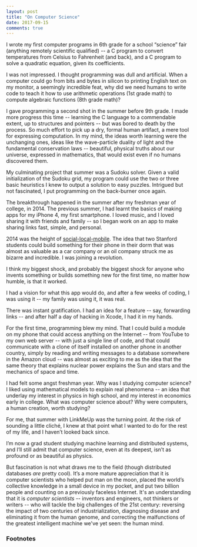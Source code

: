 ```yaml
---
layout: post
title: "On Computer Science"
date: 2017-09-15
comments: true
---
```


I wrote my first computer programs in 6th grade for a school “science” fair (anything remotely scientific qualified) -- a C program to convert temperatures from Celsius to Fahrenheit (and back), and a C program to solve a quadratic equation, given its coefficients.

I was not impressed. I thought programming was dull and artificial. When a computer could go from bits and bytes in silicon to printing English text on my monitor, a seemingly incredible feat, why did we need humans to write code to teach it how to use arithmetic operations (1st grade math) to compute algebraic functions (8th grade math)?

I gave programming a second shot in the summer before 9th grade. I made more progress this time -- learning the C language to a commendable extent, up to structures and pointers -- but was bored to death by the process. So much effort to pick up a dry, formal human artifact, a mere tool for expressing computation. In my mind, the ideas worth learning were the unchanging ones, ideas like the wave-particle duality of light and the fundamental conservation laws -- beautiful, physical truths about our universe, expressed in mathematics, that would exist even if no humans discovered them.

My culminating project that summer was a Sudoku solver. Given a valid initialization of the Sudoku grid, my program could use the two or three basic heuristics I knew to output a solution to easy puzzles. Intrigued but not fascinated, I put programming on the back-burner once again.

The breakthrough happened in the summer after my freshman year of college, in 2014. The previous summer, I had learnt the basics of making apps for my iPhone 4, my first smartphone. I loved music, and I loved sharing it with friends and family -- so I began work on an app to make sharing links fast, simple, and personal.

2014 was the height of [social-local-mobile](../assets/links/startups-social-local-mobile.pdf). The idea that two Stanford students could build something for their phone in their dorm that was almost as valuable as a car company or an oil company struck me as bizarre and incredible. I was joining a revolution.

I think my biggest shock, and probably the biggest shock for anyone who invents something or builds something new for the first time, no matter how humble, is that it worked.

I had a vision for what this app would do, and after a few weeks of coding, I was using it -- my family was using it, it was real.

There was instant gratification. I had an idea for a feature -- say, forwarding links -- and after half a day of hacking in Xcode, I had it in my hands.

For the first time, programming blew my mind. That I could build a module on my phone that could access anything on the Internet -- from YouTube to my own web server -- with just a single line of code, and that could communicate with a clone of itself installed on another phone in another country, simply by reading and writing messages to a database somewhere in the Amazon cloud -- was almost as exciting to me as the idea that the same theory that explains nuclear power explains the Sun and stars and the mechanics of space and time.

I had felt some angst freshman year. Why was I studying computer science? I liked using mathematical models to explain real phenomena -- an idea that underlay my interest in physics in high school, and my interest in economics early in college. What was computer science about? Why were computers, a human creation, worth studying?

For me, that summer with LinkMeUp was the turning point. At the risk of sounding a little cliché, I knew at that point what I wanted to do for the rest of my life, and I haven’t looked back since.

I’m now a grad student studying machine learning and distributed systems, and I’ll still admit that computer science, even at its deepest, isn’t as profound or as beautiful as physics.

But fascination is not what draws me to the field (though distributed databases *are* pretty cool). It’s a more mature appreciation that it is computer scientists who helped put man on the moon, placed the world’s collective knowledge in a small device in my pocket, and put two billion people and counting on a previously faceless Internet. It's an understanding that it is *computer scientists* -- inventors and engineers, not thinkers or writers -- who will tackle the big challenges of the 21st century: reversing the impact of two centuries of industrialization, diagnosing disease and eliminating it from the human genome, and correcting the malfunctions of the greatest intelligent machine we've yet seen: the human mind.

### Footnotes

[^1]: This is a simplification: physics is not completely unchanging, nor wholly divorced from human thought, either. One way to understand the evolution of physics, actually, is as a series of better and better approximations to the behavior of the real world. New approximations, such as relativity or quantum mechanics, are triggered by the discovery of new edge cases that can't be explained by previous theories.

[^2]: $E = mc^2$, which explains the "hidden" energy released in nuclear fission and fusion, the reactions that power nuclear plants and all the universe's stars, respectively, is a consequence of a relativistic correction to the $m$ in $F = ma$. This correction is derived from the fact that momentum is conserved in all reference frames, even when relativity is taken into account. In particular, relativity predicts that measurements of time and length are dependent on the relative velocity of reference frames, which forces a redefinition of mass in terms of an object's velocity to preserve momentum conservation. These changes in our measurement of time and space, termed time dilation and length contraction, respectively, are themselves a consequence of the fact that the speed of light is the same in all reference frames, regardless of one's velocity relative to the source. This is special relativity's core and perhaps most startling prediction, a direct result of two ideas: 1) the central axiom of relativity, which states that the laws of physics are the same in all uniformly moving reference frames, and 2) the fact that Maxwell's equations, valid laws of physics, predict a specific value for the speed of light.
